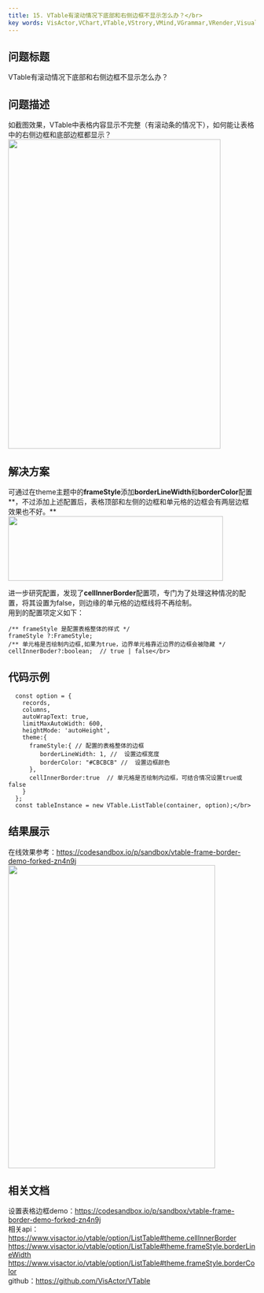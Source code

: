 ```yaml
---
title: 15. VTable有滚动情况下底部和右侧边框不显示怎么办？</br>
key words: VisActor,VChart,VTable,VStrory,VMind,VGrammar,VRender,Visualization,Chart,Data,Table,Graph,Gis,LLM
---
```

## 问题标题

VTable有滚动情况下底部和右侧边框不显示怎么办？</br>
## 问题描述

如截图效果，VTable中表格内容显示不完整（有滚动条的情况下），如何能让表格中的右侧边框和底部边框都显示？</br>
<img src='https://cdn.jsdelivr.net/gh/xuanhun/articles/visactor/img/OGSEb9vzjoHOR7xz3crcz6Hanbc.gif' alt='' width='432' height='628'>

## 解决方案 

可通过在theme主题中的**frameStyle**添加**borderLineWidth**和**borderColor**配置**，不过添加上述配置后，表格顶部和左侧的边框和单元格的边框会有两层边框 效果也不好。**</br>
<img src='https://cdn.jsdelivr.net/gh/xuanhun/articles/visactor/img/EFnGbl6sWoClKfx403uctm2Gnub.gif' alt='' width='437' height='131'>

进一步研究配置，发现了**cellInnerBorder**配置项，专门为了处理这种情况的配置，将其设置为false，则边缘的单元格的边框线将不再绘制。</br>
用到的配置项定义如下：</br>
```
/** frameStyle 是配置表格整体的样式 */
frameStyle ?:FrameStyle;
/** 单元格是否绘制内边框,如果为true，边界单元格靠近边界的边框会被隐藏 */
cellInnerBoder?:boolean;  // true | false</br>
```


## 代码示例  

```
  const option = {
    records,
    columns,
    autoWrapText: true,
    limitMaxAutoWidth: 600,
    heightMode: 'autoHeight',
    theme:{
      frameStyle:{ // 配置的表格整体的边框
         borderLineWidth: 1, //  设置边框宽度
         borderColor: "#CBCBCB" //  设置边框颜色
      },
      cellInnerBorder:true  // 单元格是否绘制内边框，可结合情况设置true或false
    }
  };
  const tableInstance = new VTable.ListTable(container, option);</br>
```
## 结果展示 

在线效果参考：https://codesandbox.io/p/sandbox/vtable-frame-border-demo-forked-zn4n9j</br>
<img src='https://cdn.jsdelivr.net/gh/xuanhun/articles/visactor/img/XiCbbqs3QoCgbOx1PblcjgTjnRf.gif' alt='' width='421' height='615'>

## 相关文档

设置表格边框demo：https://codesandbox.io/p/sandbox/vtable-frame-border-demo-forked-zn4n9j</br>
相关api：https://www.visactor.io/vtable/option/ListTable#theme.cellInnerBorder </br>
https://www.visactor.io/vtable/option/ListTable#theme.frameStyle.borderLineWidth</br>
https://www.visactor.io/vtable/option/ListTable#theme.frameStyle.borderColor</br>
github：https://github.com/VisActor/VTable</br>

